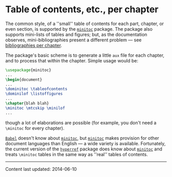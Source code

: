 # Table of contents, etc., per chapter

The common style, of a ''small'' table of contents for each part,
chapter, or even section, is supported by the [`minitoc`](https://ctan.org/pkg/minitoc)
package.  The package also supports mini-lists of tables and figures;
but, as the documentation observes, mini-bibliographies present a
different problem&nbsp;&mdash; see
[bibliographies per chapter](./FAQ-chapbib.html).

The package's basic scheme is to generate a little `aux` file for
each chapter, and to process that within the chapter.  Simple usage
would be:
```latex
\usepackage{minitoc}
...
\begin{document}
...
\dominitoc \tableofcontents
\dominilof \listoffigures
...
\chapter{blah blah}
\minitoc \mtcskip \minilof
...
```
though a lot of elaborations are possible (for example, you don't need
a `\minitoc` for every chapter).

[`Babel`](https://ctan.org/pkg/Babel) doesn't know about [`minitoc`](https://ctan.org/pkg/minitoc), but
[`minitoc`](https://ctan.org/pkg/minitoc) makes provision for other document languages than
English&nbsp;&mdash; a wide variety is available.  Fortunately, the current
version of the [`hyperref`](https://ctan.org/pkg/hyperref) package does know about
[`minitoc`](https://ctan.org/pkg/minitoc) and treats `\minitoc` tables in the
same way as ''real'' tables of contents.


----

Content last updated: 2014-06-10
